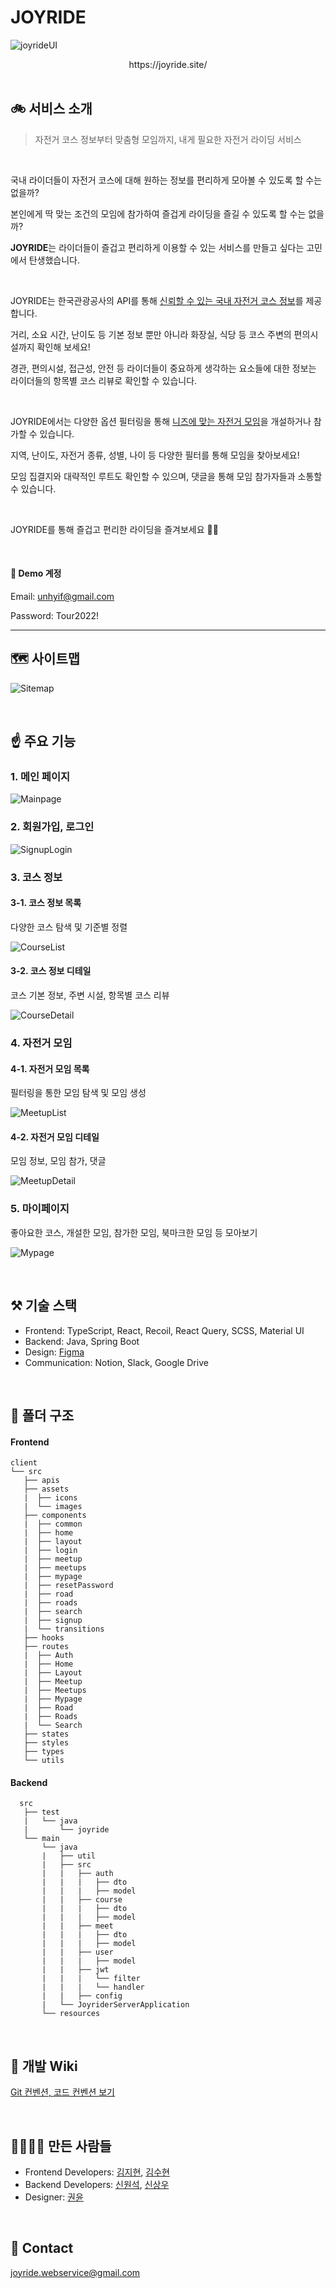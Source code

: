 # JOYRIDE

![joyrideUI](https://user-images.githubusercontent.com/90044231/200184168-2d2cf3ab-389d-463d-86af-425f6279ffbb.png)

<div align='center'>https://joyride.site/</div>

<br>

## 🚲 서비스 소개

> 자전거 코스 정보부터 맞춤형 모임까지, 내게 필요한 자전거 라이딩 서비스

<br/>

국내 라이더들이 자전거 코스에 대해 원하는 정보를 편리하게 모아볼 수 있도록 할 수는 없을까?

본인에게 딱 맞는 조건의 모임에 참가하여 즐겁게 라이딩을 즐길 수 있도록 할 수는 없을까?

**JOYRIDE**는 라이더들이 즐겁고 편리하게 이용할 수 있는 서비스를 만들고 싶다는 고민에서 탄생했습니다.

<br/>

JOYRIDE는 한국관광공사의 API를 통해 <u>신뢰할 수 있는 국내 자전거 코스 정보</u>를 제공합니다.

거리, 소요 시간, 난이도 등 기본 정보 뿐만 아니라 화장실, 식당 등 코스 주변의 편의시설까지 확인해 보세요!

경관, 편의시설, 접근성, 안전 등 라이더들이 중요하게 생각하는 요소들에 대한 정보는 라이더들의 항목별 코스 리뷰로 확인할 수 있습니다.

<br/>

JOYRIDE에서는 다양한 옵션 필터링을 통해 <u>니즈에 맞는 자전거 모임</u>을 개설하거나 참가할 수 있습니다.

지역, 난이도, 자전거 종류, 성별, 나이 등 다양한 필터를 통해 모임을 찾아보세요!

모임 집결지와 대략적인 루트도 확인할 수 있으며, 댓글을 통해 모임 참가자들과 소통할 수 있습니다.

<br/>

JOYRIDE를 통해 즐겁고 편리한 라이딩을 즐겨보세요 🚴‍♂️

<br/>

#### 🌱 Demo 계정

Email: unhyif@gmail.com

Password: Tour2022!

---

## 🗺️ 사이트맵

![Sitemap](https://user-images.githubusercontent.com/93528293/200178733-d8c3ff72-6ad5-4514-baf3-775dd00be688.png)

<br>

## ☝️ 주요 기능

### 1. 메인 페이지

![Mainpage](https://user-images.githubusercontent.com/90044231/200187302-6477d79e-fb39-41f1-8adf-de6809706ea5.png)

### 2. 회원가입, 로그인

![SignupLogin](https://user-images.githubusercontent.com/90044231/200187551-49e82d1b-d0c0-42af-b47d-7c2bd41ff1c3.png)

### 3. 코스 정보

#### 3-1. 코스 정보 목록

다양한 코스 탐색 및 기준별 정렬

![CourseList](https://user-images.githubusercontent.com/90044231/200187943-e81d2791-f48d-491a-9c25-69fe98bf2e79.png)

#### 3-2. 코스 정보 디테일

코스 기본 정보, 주변 시설, 항목별 코스 리뷰

![CourseDetail](https://user-images.githubusercontent.com/90044231/200188114-938cee2e-cbe2-4a56-bd6a-3aed9e09f258.png)

### 4. 자전거 모임

#### 4-1. 자전거 모임 목록

필터링을 통한 모임 탐색 및 모임 생성

![MeetupList](https://user-images.githubusercontent.com/90044231/200188307-2ef54923-ee51-4e9a-849b-d73e777f24b9.png)

#### 4-2. 자전거 모임 디테일

모임 정보, 모임 참가, 댓글

![MeetupDetail](https://user-images.githubusercontent.com/90044231/200188386-a8e18bc4-7f92-46ea-95a8-a8e5cae30772.png)

### 5. 마이페이지

좋아요한 코스, 개설한 모임, 참가한 모임, 북마크한 모임 등 모아보기

![Mypage](https://user-images.githubusercontent.com/90044231/200188522-af8d3fc8-133f-480d-8875-4d3d77d96b37.png)

<br>

## ⚒️ 기술 스택

- Frontend: TypeScript, React, Recoil, React Query, SCSS, Material UI
- Backend: Java, Spring Boot
- Design: [Figma](https://www.figma.com/file/SdFr421vxg8o2MfQs3RVPo/JOYRIDE-Design?node-id=0%3A1)
- Communication: Notion, Slack, Google Drive

<br>

## 📁 폴더 구조

#### Frontend

```
client
└── src
   ├── apis
   ├── assets
   |  ├── icons
   |  └── images
   ├── components
   |  ├── common
   |  ├── home
   |  ├── layout
   |  ├── login
   |  ├── meetup
   |  ├── meetups
   |  ├── mypage
   |  ├── resetPassword
   |  ├── road
   |  ├── roads
   |  ├── search
   |  ├── signup
   |  └── transitions
   ├── hooks
   ├── routes
   |  ├── Auth
   |  ├── Home
   |  ├── Layout
   |  ├── Meetup
   |  ├── Meetups
   |  ├── Mypage
   |  ├── Road
   |  ├── Roads
   |  └── Search
   ├── states
   ├── styles
   ├── types
   └── utils
```

#### Backend

```
  src
   ├── test
   |   └── java
   |       └── joyride
   └── main
       └── java
       |   ├── util
       |   ├── src
       |   |   ├── auth
       |   |   |   ├── dto
       |   |   |   ├── model
       |   |   ├── course
       |   |   |   ├── dto
       |   |   |   ├── model
       |   |   ├── meet
       |   |   |   ├── dto
       |   |   |   ├── model
       |   |   ├── user
       |   |   |   ├── model
       |   |   ├── jwt
       |   |   |   └── filter
       |   |   |   └── handler
       |   |   ├── config
       |   └── JoyriderServerApplication
       └── resources
```

<br>

## 📗 개발 Wiki

[Git 컨벤션, 코드 컨벤션 보기](https://github.com/JOY-RIDE/JOYRIDE/wiki/%EA%B0%9C%EB%B0%9C-Wiki)

<br>

## 👨‍👩‍👧‍👦 만든 사람들

- Frontend Developers: [김지현](https://github.com/unhyif), [김수현](https://github.com/SuehyunKim)
- Backend Developers: [신원석](https://github.com/tkddls23), [신상우](https://github.com/sangwoonoel)
- Designer: [권윤](https://github.com/yoonk2)

<br>

## 📧 Contact

[joyride.webservice@gmail.com](mailto:joyride.webservice@gmail.com)
